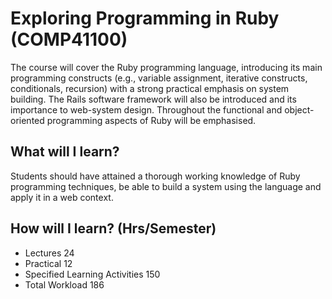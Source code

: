 # Exploring Programming in Ruby (COMP41100)
The course will cover the Ruby programming language, introducing its main programming constructs (e.g., variable assignment, iterative constructs, conditionals, recursion) with a strong practical emphasis on system building. The Rails software framework will also be introduced and its importance to web-system design. Throughout the functional and object-oriented programming aspects of Ruby will be emphasised.

## What will I learn?
Students should have attained a thorough working knowledge of Ruby programming techniques, be able to build a system using the language and apply it in a web context.

## How will I learn? (Hrs/Semester)
- Lectures	24
- Practical	12
- Specified Learning Activities	150
- Total Workload	186



